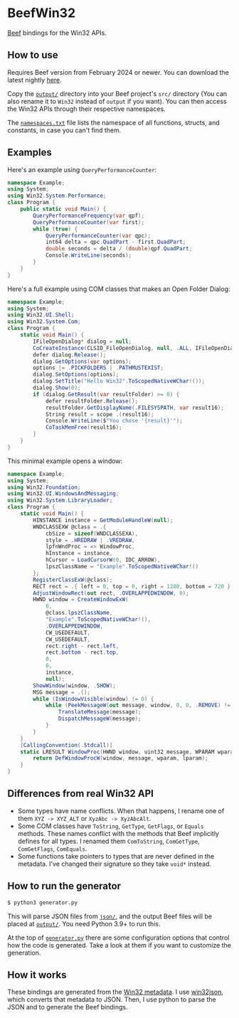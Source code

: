 # BeefWin32

[Beef](https://www.beeflang.org/) bindings for the Win32 APIs.

## How to use

Requires Beef version from February 2024 or newer. You can download the latest nightly [here](https://www.beeflang.org/#releases). 

Copy the [`output/`](./output/) directory into your Beef project's `src/` directory (You can also rename it to `Win32` instead of `output` if you want). You can then access the Win32 APIs through their respective namespaces.

The [`namespaces.txt`](./namespaces.txt) file lists the namespace of all functions, structs, and constants, in case you can't find them.

## Examples

Here's an example using `QueryPerformanceCounter`:

```c#
namespace Example;
using System;
using Win32.System.Performance;
class Program {
    public static void Main() {
        QueryPerformanceFrequency(var qpf);
        QueryPerformanceCounter(var first);
        while (true) {
            QueryPerformanceCounter(var qpc);
            int64 delta = qpc.QuadPart - first.QuadPart;
            double seconds = delta / (double)qpf.QuadPart;
            Console.WriteLine(seconds);
        }
    }
}
```

Here's a full example using COM classes that makes an Open Folder Dialog:

```c#
namespace Example;
using System;
using Win32.UI.Shell;
using Win32.System.Com;
class Program {
    static void Main() {
        IFileOpenDialog* dialog = null;
        CoCreateInstance(CLSID_FileOpenDialog, null, .ALL, IFileOpenDialog.IID, (void**)&dialog);
        defer dialog.Release();
        dialog.GetOptions(var options);
        options |= .PICKFOLDERS | .PATHMUSTEXIST;
        dialog.SetOptions(options);
        dialog.SetTitle("Hello Win32".ToScopedNativeWChar!());
        dialog.Show(0);
        if (dialog.GetResult(var resultFolder) >= 0) {
            defer resultFolder.Release();
            resultFolder.GetDisplayName(.FILESYSPATH, var result16);
            String result = scope .(result16);
            Console.WriteLine($"You chose '{result}'");
            CoTaskMemFree(result16);
        }
    }
}
```

This minimal example opens a window:

```c#
namespace Example;
using System;
using Win32.Foundation;
using Win32.UI.WindowsAndMessaging;
using Win32.System.LibraryLoader;
class Program {
    static void Main() {
        HINSTANCE instance = GetModuleHandleW(null);
        WNDCLASSEXW @class = .{
            cbSize = sizeof(WNDCLASSEXA),
            style = .HREDRAW | .VREDRAW,
            lpfnWndProc = => WindowProc,
            hInstance = instance,
            hCursor = LoadCursorW(0, IDC_ARROW),
            lpszClassName = "Example".ToScopedNativeWChar!()
        };
        RegisterClassExW(@class);
        RECT rect = .{ left = 0, top = 0, right = 1280, bottom = 720 };
        AdjustWindowRect(out rect, .OVERLAPPEDWINDOW, 0);
        HWND window = CreateWindowExW(
            0,
            @class.lpszClassName,
            "Example".ToScopedNativeWChar!(),
            .OVERLAPPEDWINDOW,
            CW_USEDEFAULT,
            CW_USEDEFAULT,
            rect.right - rect.left,
            rect.bottom - rect.top,
            0,
            0,
            instance,
            null);
        ShowWindow(window, .SHOW);
        MSG message = .();
        while (IsWindowVisible(window) != 0) {
            while (PeekMessageW(out message, window, 0, 0, .REMOVE) != 0) {
                TranslateMessage(message);
                DispatchMessageW(message);
            }
        }
    }
    [CallingConvention(.Stdcall)]
    static LRESULT WindowProc(HWND window, uint32 message, WPARAM wparam, LPARAM lparam) {
        return DefWindowProcW(window, message, wparam, lparam);
    }
}
```

## Differences from real Win32 API

- Some types have name conflicts. When that happens, I rename one of them `XYZ -> XYZ_ALT` or `XyzAbc -> XyzAbcAlt`.
- Some COM classes have `ToString`, `GetType`, `GetFlags`, or `Equals` methods. These names conflict with the methods that Beef implicitly defines for all types. I renamed them `ComToString`, `ComGetType`, `ComGetFlags`, `ComEquals`.
- Some functions take pointers to types that are never defined in the metadata. I've changed their signature so they take `void*` instead.

## How to run the generator

```bash
$ python3 generator.py
```

This will parse JSON files from [`json/`](./json/), and the output Beef files will be placed at [`output/`](./output/). You need Python 3.9+ to run this.

At the top of [`generator.py`](./generator.py) there are some configuration options that control how the code is generated. Take a look at them if you want to customize the generation.

## How it works

These bindings are generated from the [Win32 metadata](https://github.com/microsoft/win32metadata). I use [win32json](https://github.com/marlersoft/win32json), which converts that metadata to JSON. Then, I use python to parse the JSON and to generate the Beef bindings.
